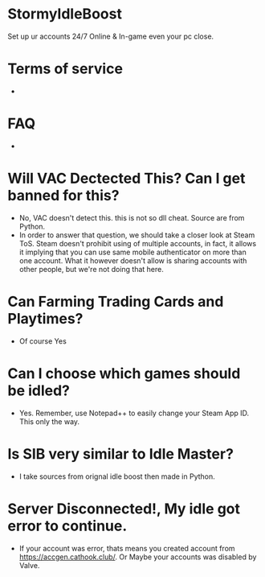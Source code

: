# StormyIdleBoost
Set up ur accounts 24/7 Online &amp; In-game even your pc close.

# Terms of service
- 

# FAQ
-

# Will VAC Dectected This? Can I get banned for this?
- No, VAC doesn't detect this. this is not so dll cheat. Source are from Python.
- In order to answer that question, we should take a closer look at Steam ToS. Steam doesn't prohibit using of multiple accounts, in fact, it allows it implying that you can use same mobile authenticator on more than one account. What it however doesn't allow is sharing accounts with other people, but we're not doing that here.


# Can Farming Trading Cards and Playtimes?
- Of course Yes

# Can I choose which games should be idled?
- Yes. Remember, use Notepad++ to easily change your Steam App ID. This only the way.

# Is SIB very similar to Idle Master?
- I take sources from orignal idle boost then made in Python.

# Server Disconnected!, My idle got error to continue.
- If your account was error, thats means you created account from https://accgen.cathook.club/. Or Maybe your accounts was disabled by Valve.
